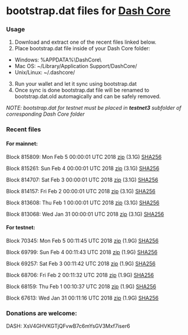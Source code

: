 # bootstrap.dat files for [Dash Core](https://www.dash.org)

### Usage

1. Download and extract one of the recent files linked below.
2. Place bootstrap.dat file inside of your Dash Core folder:
 - Windows: %APPDATA%\DashCore\
 - Mac OS: ~/Library/Application Support/DashCore/
 - Unix/Linux: ~/.dashcore/
3. Run your wallet and let it sync using bootstrap.dat
4. Once sync is done bootstrap.dat file will be renamed to bootstrap.dat.old automagically and can be safely removed.

_NOTE: bootstrap.dat for testnet must be placed in **testnet3** subfolder of corresponding Dash Core folder_

### Recent files

#### For mainnet:

Block 815809: Mon Feb  5 00:00:01 UTC 2018 [zip](https://dash-bootstrap.ams3.digitaloceanspaces.com/mainnet/2018-02-05/bootstrap.dat.zip) (3.1G) [SHA256](https://dash-bootstrap.ams3.digitaloceanspaces.com/mainnet/2018-02-05/sha256.txt)

Block 815261: Sun Feb  4 00:00:01 UTC 2018 [zip](https://dash-bootstrap.ams3.digitaloceanspaces.com/mainnet/2018-02-04/bootstrap.dat.zip) (3.1G) [SHA256](https://dash-bootstrap.ams3.digitaloceanspaces.com/mainnet/2018-02-04/sha256.txt)

Block 814707: Sat Feb  3 00:00:01 UTC 2018 [zip](https://dash-bootstrap.ams3.digitaloceanspaces.com/mainnet/2018-02-03/bootstrap.dat.zip) (3.1G) [SHA256](https://dash-bootstrap.ams3.digitaloceanspaces.com/mainnet/2018-02-03/sha256.txt)

Block 814157: Fri Feb  2 00:00:01 UTC 2018 [zip](https://dash-bootstrap.ams3.digitaloceanspaces.com/mainnet/2018-02-02/bootstrap.dat.zip) (3.1G) [SHA256](https://dash-bootstrap.ams3.digitaloceanspaces.com/mainnet/2018-02-02/sha256.txt)

Block 813608: Thu Feb  1 00:00:01 UTC 2018 [zip](https://dash-bootstrap.ams3.digitaloceanspaces.com/mainnet/2018-02-01/bootstrap.dat.zip) (3.1G) [SHA256](https://dash-bootstrap.ams3.digitaloceanspaces.com/mainnet/2018-02-01/sha256.txt)

Block 813068: Wed Jan 31 00:00:01 UTC 2018 [zip](https://dash-bootstrap.ams3.digitaloceanspaces.com/mainnet/2018-01-31/bootstrap.dat.zip) (3.1G) [SHA256](https://dash-bootstrap.ams3.digitaloceanspaces.com/mainnet/2018-01-31/sha256.txt)


#### For testnet:

Block 70345: Mon Feb  5 00:11:45 UTC 2018 [zip](https://dash-bootstrap.ams3.digitaloceanspaces.com/testnet/2018-02-05/bootstrap.dat.zip) (1.9G) [SHA256](https://dash-bootstrap.ams3.digitaloceanspaces.com/testnet/2018-02-05/sha256.txt)

Block 69799: Sun Feb  4 00:11:43 UTC 2018 [zip](https://dash-bootstrap.ams3.digitaloceanspaces.com/testnet/2018-02-04/bootstrap.dat.zip) (1.9G) [SHA256](https://dash-bootstrap.ams3.digitaloceanspaces.com/testnet/2018-02-04/sha256.txt)

Block 69257: Sat Feb  3 00:11:42 UTC 2018 [zip](https://dash-bootstrap.ams3.digitaloceanspaces.com/testnet/2018-02-03/bootstrap.dat.zip) (1.9G) [SHA256](https://dash-bootstrap.ams3.digitaloceanspaces.com/testnet/2018-02-03/sha256.txt)

Block 68706: Fri Feb  2 00:11:32 UTC 2018 [zip](https://dash-bootstrap.ams3.digitaloceanspaces.com/testnet/2018-02-02/bootstrap.dat.zip) (1.9G) [SHA256](https://dash-bootstrap.ams3.digitaloceanspaces.com/testnet/2018-02-02/sha256.txt)

Block 68159: Thu Feb  1 00:10:37 UTC 2018 [zip](https://dash-bootstrap.ams3.digitaloceanspaces.com/testnet/2018-02-01/bootstrap.dat.zip) (1.9G) [SHA256](https://dash-bootstrap.ams3.digitaloceanspaces.com/testnet/2018-02-01/sha256.txt)

Block 67613: Wed Jan 31 00:11:16 UTC 2018 [zip](https://dash-bootstrap.ams3.digitaloceanspaces.com/testnet/2018-01-31/bootstrap.dat.zip) (1.9G) [SHA256](https://dash-bootstrap.ams3.digitaloceanspaces.com/testnet/2018-01-31/sha256.txt)


### Donations are welcome:

DASH: XsV4GHVKGTjQFvwB7c6mYsGV3Mxf7iser6
